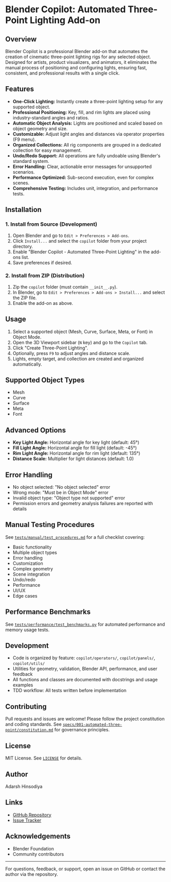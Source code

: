 # Blender Copilot: Automated Three-Point Lighting Add-on

## Overview
Blender Copilot is a professional Blender add-on that automates the creation of cinematic three-point lighting rigs for any selected object. Designed for artists, product visualizers, and animators, it eliminates the manual process of positioning and configuring lights, ensuring fast, consistent, and professional results with a single click.

## Features
- **One-Click Lighting:** Instantly create a three-point lighting setup for any supported object.
- **Professional Positioning:** Key, fill, and rim lights are placed using industry-standard angles and ratios.
- **Automatic Object Analysis:** Lights are positioned and scaled based on object geometry and size.
- **Customizable:** Adjust light angles and distances via operator properties (F9 menu).
- **Organized Collections:** All rig components are grouped in a dedicated collection for easy management.
- **Undo/Redo Support:** All operations are fully undoable using Blender's standard system.
- **Error Handling:** Clear, actionable error messages for unsupported scenarios.
- **Performance Optimized:** Sub-second execution, even for complex scenes.
- **Comprehensive Testing:** Includes unit, integration, and performance tests.

## Installation
### 1. Install from Source (Development)
1. Open Blender and go to `Edit > Preferences > Add-ons`.
2. Click `Install...` and select the `copilot` folder from your project directory.
3. Enable "Blender Copilot - Automated Three-Point Lighting" in the add-ons list.
4. Save preferences if desired.

### 2. Install from ZIP (Distribution)
1. Zip the `copilot` folder (must contain `__init__.py`).
2. In Blender, go to `Edit > Preferences > Add-ons > Install...` and select the ZIP file.
3. Enable the add-on as above.

## Usage
1. Select a supported object (Mesh, Curve, Surface, Meta, or Font) in Object Mode.
2. Open the 3D Viewport sidebar (`N` key) and go to the `Copilot` tab.
3. Click "Create Three-Point Lighting".
4. Optionally, press `F9` to adjust angles and distance scale.
5. Lights, empty target, and collection are created and organized automatically.

## Supported Object Types
- Mesh
- Curve
- Surface
- Meta
- Font

## Advanced Options
- **Key Light Angle:** Horizontal angle for key light (default: 45°)
- **Fill Light Angle:** Horizontal angle for fill light (default: -45°)
- **Rim Light Angle:** Horizontal angle for rim light (default: 135°)
- **Distance Scale:** Multiplier for light distances (default: 1.0)

## Error Handling
- No object selected: "No object selected" error
- Wrong mode: "Must be in Object Mode" error
- Invalid object type: "Object type not supported" error
- Permission errors and geometry analysis failures are reported with details

## Manual Testing Procedures
See [`tests/manual/test_procedures.md`](tests/manual/test_procedures.md) for a full checklist covering:
- Basic functionality
- Multiple object types
- Error handling
- Customization
- Complex geometry
- Scene integration
- Undo/redo
- Performance
- UI/UX
- Edge cases

## Performance Benchmarks
See [`tests/performance/test_benchmarks.py`](tests/performance/test_benchmarks.py) for automated performance and memory usage tests.

## Development
- Code is organized by feature: `copilot/operators/`, `copilot/panels/`, `copilot/utils/`
- Utilities for geometry, validation, Blender API, performance, and user feedback
- All functions and classes are documented with docstrings and usage examples
- TDD workflow: All tests written before implementation

## Contributing
Pull requests and issues are welcome! Please follow the project constitution and coding standards. See [`specs/001-automated-three-point/constitution.md`](specs/001-automated-three-point/constitution.md) for governance principles.

## License
MIT License. See [`LICENSE`](LICENSE) for details.

## Author
Adarsh Hinsodiya

## Links
- [GitHub Repository](https://github.com/Adarsh-dev-tech/Blender-Copilot)
- [Issue Tracker](https://github.com/Adarsh-dev-tech/Blender-Copilot/issues)

## Acknowledgements
- Blender Foundation
- Community contributors

---
For questions, feedback, or support, open an issue on GitHub or contact the author via the repository.
